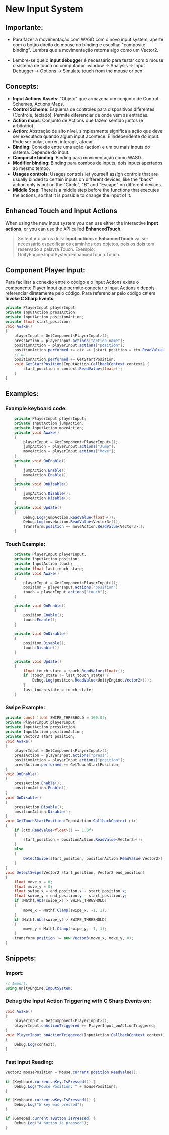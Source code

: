# New Input System

## Importante:

- Para fazer a movimentação com WASD com o novo input system, aperte com o botão direito do mouse no binding e escolha: "composite binding". Lembra que a movimentação retorna algo como um Vector2.

- Lembre-se que o **input debugger** é necessário para testar com o mouse o sistema de touch no computador: window -> Analysis -> Input Debugger -> Options -> Simulate touch from the mouse or pen

## Concepts:

- **Input Actions Assets**: "Objeto" que armazena um conjunto de Control Schemes, Actions Maps.
- **Control Scheme**: Esquema de controles para dispositivos diferentes (Controle, teclado). Permite diferenciar de onde vem as entradas.
- **Action maps**: Conjunto de Actions que fazem sentido juntos (é arbitrário).
- **Action**: Abstração de alto nível, simplesmente significa a ação que deve ser executada quando algum input acontece. É independente do input. Pode ser pular, correr, interagir, atacar.
- **Binding**: Conexão entre uma ação (action) e um ou mais inputs do sistema. Depende do input.
- **Composite binding**: Binding para movimentação como WASD.
- **Modifier binding**: Binding para combos de inputs, dois inputs apertados ao mesmo tempo.
- **Usages controls**: Usages controls let yourself assign controls that are usually binded to certain inputs on different devices, like the "back" action only is put on the "Circle", "B" and "Escape" on different devices.
- **Middle Step**: There is a middle step before the functions that executes the actions, so that it is possible to change the input of it.

## Enhanced Touch and Input Actions

When using the new input system you can use either the interactive **input actions**, or you can use the API called **EnhancedTouch**.

> Se tentar usar os dois: **input actions** e **EnhancedTouch** vai ser necessário especificar os caminhos dos objetos, pois os dois tem reservado a palavra Touch. Exemplo: UnityEngine.InputSystem.EnhancedTouch.Touch.

## Component Player Input:

Para facilitar a conexão entre o código e o Input Actions existe o componente Player Input que permite conectar o Input Actions e depois referenciar diretamente pelo código. Para referenciar pelo código c# em **Invoke C Sharp Events**:

```c#
private PlayerInput playerInput;
private InputAction pressAction;
private InputAction positionAction;
private float start_position;
void Awake()
{
    playerInput = GetComponent<PlayerInput>();
    pressAction = playerInput.actions["action_name"];
    positionAction = playerInput.actions["position"];
    positionAction.performed += ctx => {start_position = ctx.ReadValue<float>()};
    // ou
    positionAction.performed += GetStartPosition;
    void GetStartPosition(InputAction.CallbackContext context) {
        start_position = context.ReadValue<float>();
    }
}
```

## Examples:

### Example keyboard code:

```c#
    private PlayerInput playerInput;
    private InputAction jumpAction;
    private InputAction moveAction;
    private void Awake()
    {
        playerInput = GetComponent<PlayerInput>();
        jumpAction = playerInput.actions["Jump"];
        moveAction = playerInput.actions["Move"];
    }
    private void OnEnable()
    {
        jumpAction.Enable();
        moveAction.Enable();
    }
    private void OnDisable()
    {
        jumpAction.Disable();
        moveAction.Disable();
    }
    private void Update()
    {
        Debug.Log(jumpAction.ReadValue<float>());
        Debug.Log(moveAction.ReadValue<Vector3>());
        transform.position += moveAction.ReadValue<Vector3>();
    }
```

### Touch Example:

```c#
    private PlayerInput playerInput;
    private InputAction position;
    private InputAction touch;
    private float last_touch_state;
    private void Awake()
    {
        playerInput = GetComponent<PlayerInput>();
        position = playerInput.actions["position"];
        touch = playerInput.actions["touch"];
    }

    private void OnEnable()
    {
        position.Enable();
        touch.Enable();
    }

    private void OnDisable()
    {
        position.Disable();
        touch.Disable();
    }

    private void Update()
    {
        float touch_state = touch.ReadValue<float>();
        if (touch_state != last_touch_state) {
            Debug.Log(position.ReadValue<UnityEngine.Vector2>());
        }
        last_touch_state = touch_state;
    }
```

### Swipe Example:

```c#
private const float SWIPE_THRESHOLD = 100.0f;
private PlayerInput playerInput;
private InputAction pressAction;
private InputAction positionAction;
private Vector2 start_position;
void Awake()
{
    playerInput = GetComponent<PlayerInput>();
    pressAction = playerInput.actions["press"];
    positionAction = playerInput.actions["position"];
    pressAction.performed += GetTouchStartPosition;
}
void OnEnable()
{
    pressAction.Enable();
    positionAction.Enable();
}
void OnDisable()
{
    pressAction.Disable();
    positionAction.Disable();
}
void GetTouchStartPosition(InputAction.CallbackContext ctx)
{
    if (ctx.ReadValue<float>() == 1.0f)
    {
        start_position = positionAction.ReadValue<Vector2>();
    }
    else
    {
        DetectSwipe(start_position, positionAction.ReadValue<Vector2>());
    }
}
void DetectSwipe(Vector2 start_position, Vector2 end_position)
{
    float move_x = 0;
    float move_y = 0;
    float swipe_x = end_position.x - start_position.x;
    float swipe_y = end_position.y - start_position.y;
    if (Mathf.Abs(swipe_x) > SWIPE_THRESHOLD)
    {
        move_x = Mathf.Clamp(swipe_x, -1, 1);
    }
    if (Mathf.Abs(swipe_y) > SWIPE_THRESHOLD)
    {
        move_y = Mathf.Clamp(swipe_y, -1, 1);
    }
    transform.position += new Vector3(move_x, move_y, 0);
}
```

## Snippets:

### Import:

```c#
// Import:
using UnityEngine.InputSystem;
```

### Debug the Input Action Triggering with C Sharp Events on:

```c#
void Awake()
{
    playerInput = GetComponent<PlayerInput>();
    playerInput.onActionTriggered += PlayerInput_onActionTriggered;
}
void PlayerInput_onActionTriggered(InputAction.CallbackContext context)
{
    Debug.Log(context);
}
```

### Fast Input Reading:

```c#
Vector2 mousePosition = Mouse.current.position.ReadValue();

if (Keyboard.current.aKey.IsPressed()) {
    Debug.Log("Mouse Position: " + mousePosition);
}

if (Keyboard.current.wKey.IsPressed()) {
    Debug.Log("W key was pressed");
}

if (Gamepad.current.aButton.isPressed) {
    Debug.Log("A button is pressed");
}
```
